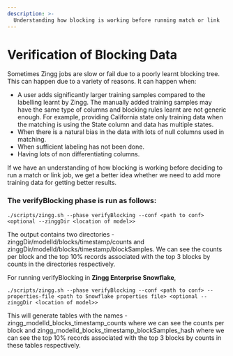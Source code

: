 ```yaml
---
description: >-
  Understanding how blocking is working before running match or link
---
```


# Verification of Blocking Data

Sometimes Zingg jobs are slow or fail due to a poorly learnt blocking tree. This can happen due to a variety of reasons. It can happen when:
- A user adds significantly larger training samples compared to the labelling learnt by Zingg. The manually added training samples may have the same type of columns and blocking rules learnt are not generic enough. For example, providing California state only training data when the matching is using the State column and data has multiple states.
- When there is a natural bias in the data with lots of null columns used in matching.
- When sufficient labeling has not been done.
- Having lots of non differentiating columns.

If we have an understanding of how blocking is working before deciding to run a match or link job, we get a better idea whether we need to add more training data for getting better results.

### The verifyBlocking phase is run as follows:

`./scripts/zingg.sh --phase verifyBlocking --conf <path to conf> <optional --zinggDir <location of model>>`

The output contains two directories - zinggDir/modelId/blocks/timestamp/counts and zinggDir/modelId/blocks/timestamp/blockSamples. We can see the counts per block and the top 10% records associated with the top 3 blocks by counts in the directories respectively.


For running verifyBlocking in **Zingg Enterprise Snowflake**, 

`./scripts/zingg.sh --phase verifyBlocking --conf <path to conf> --properties-file <path to Snowflake properties file> <optional --zinggDir <location of model>>`

  This will generate tables with the names - zingg_modelId_blocks_timestamp_counts where we can see the counts per block and zingg_modelId_blocks_timestamp_blockSamples_hash where we can see the top 10% records associated with the top 3 blocks by counts in these tables respectively.